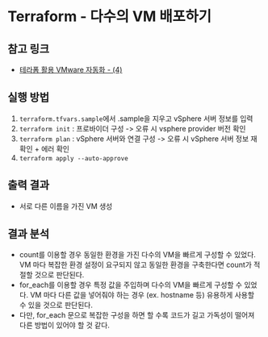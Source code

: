 # Terraform - 다수의 VM 배포하기
## 참고 링크
- [테라폼 활용 VMware 자동화 - (4)](https://tinted-tapir-06c.notion.site/VMware-4-1cb07373030f80d0a5e5c05fb656cd5c?pvs=74)

## 실행 방법
1. `terraform.tfvars.sample`에서 .sample을 지우고 vSphere 서버 정보를 입력
2. `terraform init` : 프로바이더 구성 -> 오류 시 vsphere provider 버전 확인
3. `terraform plan` : vSphere 서버와 연결 구성 -> 오류 시 vSphere 서버 정보 재확인 + 에러 확인
4. `terraform apply --auto-approve`
## 출력 결과
* 서로 다른 이름을 가진 VM 생성

## 결과 분석
- count를 이용할 경우 동일한 환경을 가진 다수의 VM을 빠르게 구성할 수 있었다. 
    VM 마다 복잡한 환경 설정이 요구되지 않고 동일한 환경을 구축한다면 count가 적절할 것으로 판단된다.
- for_each를 이용할 경우 특정 값을 주입하며 다수의 VM을 빠르게 구성할 수 있었다.
    VM 마다 다른 값을 넣어줘야 하는 경우 (ex. hostname 등) 유용하게 사용할 수 있을 것으로 판단된다.
- 다만, for_each 문으로 복잡한 구성을 하면 할 수록 코드가 길고 가독성이 떨어져 다른 방법이 있어야 할 것 같다. 
